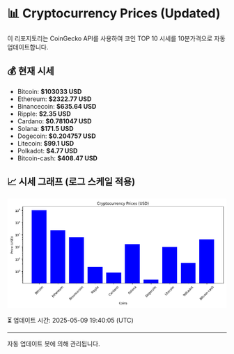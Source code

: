 
# 📊 Cryptocurrency Prices (Updated)

이 리포지토리는 CoinGecko API를 사용하여 코인 TOP 10 시세를 10분가격으로 자동 업데이트합니다.

## 💰 현재 시세
- Bitcoin: **$103033 USD**
- Ethereum: **$2322.77 USD**
- Binancecoin: **$635.64 USD**
- Ripple: **$2.35 USD**
- Cardano: **$0.781047 USD**
- Solana: **$171.5 USD**
- Dogecoin: **$0.204757 USD**
- Litecoin: **$99.1 USD**
- Polkadot: **$4.77 USD**
- Bitcoin-cash: **$408.47 USD**

## 📈 시세 그래프 (로그 스케일 적용)
![Crypto Prices](crypto_prices.png)

⏳ 업데이트 시간: 2025-05-09 19:40:05 (UTC)

---
자동 업데이트 봇에 의해 관리됩니다.
